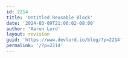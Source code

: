 ```yaml
---
id: 2214
title: 'Untitled Reusable Block'
date: '2024-03-09T21:06:02-08:00'
author: 'Aaron Lord'
layout: revision
guid: 'https://www.devlord.io/blog/?p=2214'
permalink: '/?p=2214'
---
```


<!-- wp:uagb/column {"block_id":"0ca2079f-5a8b-4afd-9e1f-62b825bfedd6","classMigrate":true} -->
<div class="wp-block-uagb-column uagb-column__wrap uagb-column__background-undefined uagb-block-0ca2079f-5a8b-4afd-9e1f-62b825bfedd6"><div class="uagb-column__overlay"></div><div class="uagb-column__inner-wrap"></div></div>
<!-- /wp:uagb/column -->